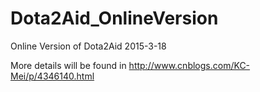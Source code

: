 # Dota2Aid_OnlineVersion
Online Version of Dota2Aid
2015-3-18

More details will be found in http://www.cnblogs.com/KC-Mei/p/4346140.html
